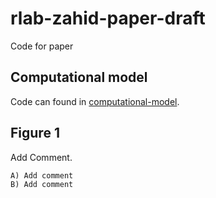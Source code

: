 # rlab-zahid-paper-draft

Code for paper

## Computational model

Code can found in [computational-model](computational-model).

## Figure 1

Add Comment.

    A) Add comment
    B) Add comment
